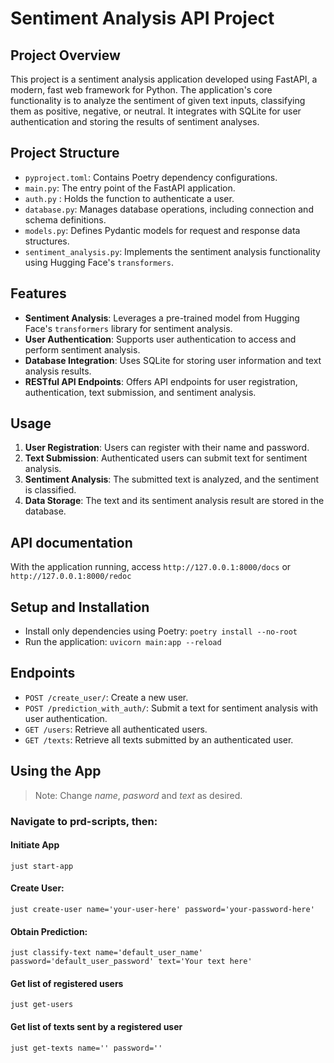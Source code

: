 # Sentiment Analysis API Project

## Project Overview

This project is a sentiment analysis application developed using FastAPI, a modern, fast web framework for Python. The application's core functionality is to analyze the sentiment of given text inputs, classifying them as positive, negative, or neutral. It integrates with SQLite for user authentication and storing the results of sentiment analyses.

## Project Structure

- `pyproject.toml`: Contains Poetry dependency configurations.
- `main.py`: The entry point of the FastAPI application.
- `auth.py` : Holds the function to authenticate a user.
- `database.py`: Manages database operations, including connection and schema definitions.
- `models.py`: Defines Pydantic models for request and response data structures.
- `sentiment_analysis.py`: Implements the sentiment analysis functionality using Hugging Face's `transformers`.

## Features

- **Sentiment Analysis**: Leverages a pre-trained model from Hugging Face's `transformers` library for sentiment analysis.
- **User Authentication**: Supports user authentication to access and perform sentiment analysis.
- **Database Integration**: Uses SQLite for storing user information and text analysis results.
- **RESTful API Endpoints**: Offers API endpoints for user registration, authentication, text submission, and sentiment analysis.

## Usage

1. **User Registration**: Users can register with their name and password.
2. **Text Submission**: Authenticated users can submit text for sentiment analysis.
3. **Sentiment Analysis**: The submitted text is analyzed, and the sentiment is classified.
4. **Data Storage**: The text and its sentiment analysis result are stored in the database.

## API documentation
With the application running, access ```http://127.0.0.1:8000/docs```  or  ```http://127.0.0.1:8000/redoc```


## Setup and Installation

- Install only dependencies using Poetry: `poetry install --no-root`
- Run the application: `uvicorn main:app --reload`

## Endpoints

- `POST /create_user/`: Create a new user.
- `POST /prediction_with_auth/`: Submit a text for sentiment analysis with user authentication.
- `GET /users`: Retrieve all authenticated users.
- `GET /texts`: Retrieve all texts submitted by an authenticated user.


## Using the App

> Note: Change *name*, *pasword* and *text* as desired. 
### Navigate to prd-scripts, then:

#### Initiate App

`just start-app`

#### Create User:

`just create-user name='your-user-here' password='your-password-here' `

#### Obtain Prediction:

`just classify-text name='default_user_name' password='default_user_password' text='Your text here'`

#### Get list of registered users

`just get-users`

#### Get list of texts sent by a registered user

`just get-texts name='' password=''`
